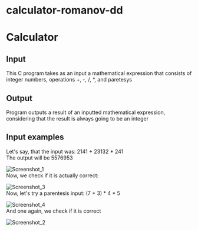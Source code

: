 # calculator-romanov-dd
# Calculator
## Input
This C program takes as an input a mathematical expression that consists of integer numbers, operations +, -, /, *, and paretesys
## Output
Program outputs a result of an inputted mathematical expression, considering that the result is always going to be an integer
## Input examples
Let's say, that the input was: 2141 + 23132 * 241  
The output will be 5576953

![Screenshot_1](https://github.com/user-attachments/assets/5e8675dd-dc1d-4540-ae08-0791c44aca56)  
Now, we check if it is actually correct:

![Screenshot_3](https://github.com/user-attachments/assets/4c3ed41c-8a86-4b9a-813e-d63154f3833b)  
Now, let's try a parentesis input: (7 + 3) * 4 * 5

![Screenshot_4](https://github.com/user-attachments/assets/60c6fd4c-6798-406e-b207-cefc08036f47)  
And one again, we check if it is correct

![Screenshot_2](https://github.com/user-attachments/assets/b0df9700-a035-4923-9de7-e1973ba43d5b)  

